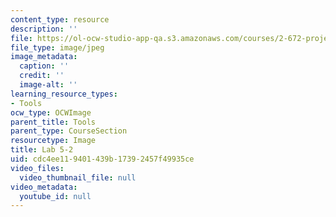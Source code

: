 ```yaml
---
content_type: resource
description: ''
file: https://ol-ocw-studio-app-qa.s3.amazonaws.com/courses/2-672-project-laboratory-spring-2009/cdc4ee119401439b17392457f49935ce_lab52.jpg
file_type: image/jpeg
image_metadata:
  caption: ''
  credit: ''
  image-alt: ''
learning_resource_types:
- Tools
ocw_type: OCWImage
parent_title: Tools
parent_type: CourseSection
resourcetype: Image
title: Lab 5-2
uid: cdc4ee11-9401-439b-1739-2457f49935ce
video_files:
  video_thumbnail_file: null
video_metadata:
  youtube_id: null
---
```

